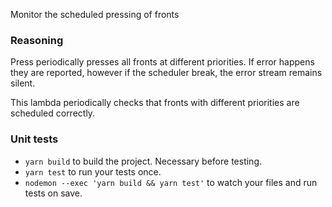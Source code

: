 Monitor the scheduled pressing of fronts

### Reasoning

Press periodically presses all fronts at different priorities. If error happens they are reported, however if the scheduler break, the error stream remains silent.

This lambda periodically checks that fronts with different priorities are scheduled correctly.


### Unit tests

* `yarn build` to build the project. Necessary before testing.
* `yarn test` to run your tests once.
* `nodemon --exec 'yarn build && yarn test'` to watch your files and run tests on save.
